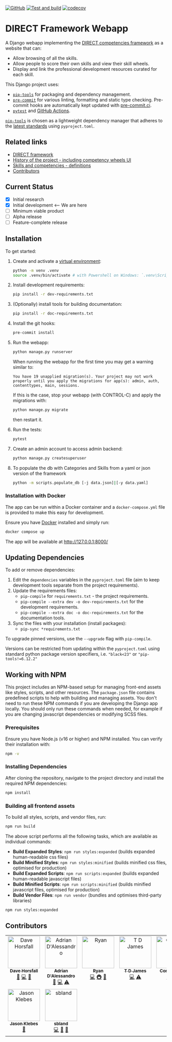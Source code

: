 <!-- markdownlint-disable MD041 -->

[![GitHub](https://img.shields.io/github/license/direct-framework/direct-webapp)](https://raw.githubusercontent.com/direct-framework/direct-webapp/main/LICENSE)
[![Test and build](https://github.com/direct-framework/direct-webapp/actions/workflows/ci.yml/badge.svg)](https://github.com/direct-framework/direct-webapp/actions/workflows/ci.yml)
[![codecov](https://codecov.io/gh/direct-framework/direct-webapp/graph/badge.svg?token=56K64XN243)](https://codecov.io/gh/direct-framework/direct-webapp)

# DIRECT Framework Webapp

A Django webapp implementing the [DIRECT competencies framework](https://github.com/direct-framework/digital-research-competencies-framework/) as a website that can:

- Allow browsing of all the skills.
- Allow people to score their own skills and view their skill wheels.
- Display and link the professional development resources curated for each skill.

This Django project uses:

- [`pip-tools`] for packaging and dependency management.
- [`pre-commit`](https://pre-commit.com/) for various linting, formatting and static type checking. Pre-commit hooks are automatically kept updated with [pre-commit.ci](https://pre-commit.ci).
- [`pytest`](https://pytest.org/) and [GitHub Actions](https://github.com/features/actions).

[`pip-tools`] is chosen as a lightweight dependency manager that adheres to the [latest standards](https://peps.python.org/pep-0621/) using `pyproject.toml`.

## Related links

- [DIRECT framework](https://github.com/direct-framework/digital-research-competencies-framework#about)
- [History of the project - including competency wheels UI](https://github.com/direct-framework/digital-research-competencies-framework#history)
- [Skills and competencies - definitions](https://github.com/direct-framework/digital-research-competencies-framework#competency-framework)
- [Contributors](https://github.com/direct-framework/digital-research-competencies-framework#contributors)

## Current Status

- [x] Initial research
- [x] Initial development <-- We are here
- [ ] Minimum viable product
- [ ] Alpha release
- [ ] Feature-complete release

## Installation

To get started:

1. Create and activate a [virtual environment](https://docs.python.org/3/library/venv.html):

   ```bash
   python -m venv .venv
   source .venv/bin/activate # with Powershell on Windows: `.venv\Scripts\Activate.ps1`
   ```

2. Install development requirements:

   ```bash
   pip install -r dev-requirements.txt
   ```

3. (Optionally) install tools for building documentation:

   ```bash
   pip install -r doc-requirements.txt
   ```

4. Install the git hooks:

   ```bash
   pre-commit install
   ```

5. Run the webapp:

   ```bash
   python manage.py runserver
   ```

   When running the webapp for the first time you may get a warning similar to:

   `You have 19 unapplied migration(s). Your project may not work properly until you apply the migrations for app(s): admin, auth, contenttypes, main, sessions.`

   If this is the case, stop your webapp (with CONTROL-C) and apply the migrations with:

   ```bash
   python manage.py migrate
   ```

   then restart it.

6. Run the tests:

   ```bash
   pytest
   ```

7. Create an admin account to access admin backend:

   ```bash
   python manage.py createsuperuser
   ```

8. To populate the db with Categories and Skills from a yaml or json version of the framework

   ```bash
   python -m scripts.populate_db [-j data.json]|[-y data.yaml]
   ```

### Installation with Docker

The app can be run within a Docker container and a `docker-compose.yml` file is provided to make this easy for development.

Ensure you have [Docker](https://docs.docker.com/desktop/) installed and simply run:

```bash
docker compose up
```

The app will be available at <http://127.0.0.1:8000/> <!-- markdown-link-check-disable-line -->

## Updating Dependencies

To add or remove dependencies:

1. Edit the `dependencies` variables in the `pyproject.toml` file (aim to keep development tools separate from the project requirements).
2. Update the requirements files:
   - `pip-compile` for `requirements.txt` - the project requirements.
   - `pip-compile --extra dev -o dev-requirements.txt` for the development requirements.
   - `pip-compile --extra doc -o doc-requirements.txt` for the documentation tools.
3. Sync the files with your installation (install packages):
   - `pip-sync *requirements.txt`

To upgrade pinned versions, use the `--upgrade` flag with `pip-compile`.

Versions can be restricted from updating within the `pyproject.toml` using standard python package version specifiers, i.e. `"black<23"` or `"pip-tools!=6.12.2"`

[`pip-tools`]: https://pip-tools.readthedocs.io/en/latest/

## Working with NPM

This project includes an NPM-based setup for managing front-end assets like styles, scripts, and other resources. The `package.json` file contains predefined scripts to help with building and managing assets. You don't need to run these NPM commands if you are developing the Django app locally. You should only run these commands when needed, for example if you are changing javascript dependencies or modifying SCSS files.

### Prerequisites

Ensure you have Node.js (v16 or higher) and NPM installed. You can verify their installation with:

```bash
npm -v
```

### Installing Dependencies

After cloning the repository, navigate to the project directory and install the required NPM dependencies:

```bash
npm install
```

### Building all frontend assets

To build all styles, scripts, and vendor files, run:

```bash
npm run build
```

The above script performs all the following tasks, which are available as individual commands:

- **Build Expanded Styles**: `npm run styles:expanded` (builds expanded human-readable css files)
- **Build Minified Styles**: `npm run styles:minified` (builds minified css files, optimised for production)
- **Build Expanded Scripts**: `npm run scripts:expanded` (builds expanded human-readable javascript files)
- **Build Minified Scripts**: `npm run scripts:minified` (builds minified javascript files, optimised for production)
- **Build Vendor Files**: `npm run vendor` (bundles and optimises third-party libraries)

```bash
npm run styles:expanded
```

## Contributors

<!-- ALL-CONTRIBUTORS-LIST:START - Do not remove or modify this section -->
<!-- prettier-ignore-start -->
<!-- markdownlint-disable -->
<table>
  <tbody>
    <tr>
      <td align="center" valign="top" width="14.28%"><a href="http://horsfall.dev"><img src="https://avatars.githubusercontent.com/u/1079934?v=4?s=100" width="100px;" alt="Dave Horsfall"/><br /><sub><b>Dave Horsfall</b></sub></a><br /><a href="#design-davehorsfall" title="Design">🎨</a> <a href="#code-davehorsfall" title="Code">💻</a> <a href="#projectManagement-davehorsfall" title="Project Management">📆</a></td>
      <td align="center" valign="top" width="14.28%"><a href="https://github.com/AdrianDAlessandro"><img src="https://avatars.githubusercontent.com/u/40875798?v=4?s=100" width="100px;" alt="Adrian D'Alessandro"/><br /><sub><b>Adrian D'Alessandro</b></sub></a><br /><a href="#design-AdrianDAlessandro" title="Design">🎨</a> <a href="#code-AdrianDAlessandro" title="Code">💻</a> <a href="#test-AdrianDAlessandro" title="Tests">⚠️</a></td>
      <td align="center" valign="top" width="14.28%"><a href="https://github.com/TinyMarsh"><img src="https://avatars.githubusercontent.com/u/13540127?v=4?s=100" width="100px;" alt="Ryan"/><br /><sub><b>Ryan</b></sub></a><br /><a href="#code-TinyMarsh" title="Code">💻</a> <a href="#infra-TinyMarsh" title="Infrastructure (Hosting, Build-Tools, etc)">🚇</a> <a href="#tool-TinyMarsh" title="Tools">🔧</a></td>
      <td align="center" valign="top" width="14.28%"><a href="https://github.com/tdjames1"><img src="https://avatars.githubusercontent.com/u/10053102?v=4?s=100" width="100px;" alt="T D James"/><br /><sub><b>T D James</b></sub></a><br /><a href="#code-tdjames1" title="Code">💻</a> <a href="#test-tdjames1" title="Tests">⚠️</a></td>
      <td align="center" valign="top" width="14.28%"><a href="https://github.com/connoraird"><img src="https://avatars.githubusercontent.com/u/61978554?v=4?s=100" width="100px;" alt="Connor Aird"/><br /><sub><b>Connor Aird</b></sub></a><br /><a href="#code-connoraird" title="Code">💻</a> <a href="#test-connoraird" title="Tests">⚠️</a></td>
      <td align="center" valign="top" width="14.28%"><a href="https://personalpages.manchester.ac.uk/staff/Andrew.Gait/"><img src="https://avatars.githubusercontent.com/u/13529420?v=4?s=100" width="100px;" alt="Andrew Gait"/><br /><sub><b>Andrew Gait</b></sub></a><br /><a href="#ideas-andrewgait" title="Ideas, Planning, & Feedback">🤔</a> <a href="#code-andrewgait" title="Code">💻</a></td>
      <td align="center" valign="top" width="14.28%"><a href="https://brynnoelubald.com/"><img src="https://avatars.githubusercontent.com/u/55503826?v=4?s=100" width="100px;" alt="Bryn Noel Ubald"/><br /><sub><b>Bryn Noel Ubald</b></sub></a><br /><a href="#tool-bnubald" title="Tools">🔧</a></td>
    </tr>
    <tr>
      <td align="center" valign="top" width="14.28%"><a href="https://github.com/jklebes"><img src="https://avatars.githubusercontent.com/u/11175421?v=4?s=100" width="100px;" alt="Jason Klebes"/><br /><sub><b>Jason Klebes</b></sub></a><br /><a href="#bug-jklebes" title="Bug reports">🐛</a></td>
      <td align="center" valign="top" width="14.28%"><a href="https://github.com/sbland"><img src="https://avatars.githubusercontent.com/u/4863319?v=4?s=100" width="100px;" alt="sbland"/><br /><sub><b>sbland</b></sub></a><br /><a href="#code-sbland" title="Code">💻</a> <a href="#design-sbland" title="Design">🎨</a> <a href="#ideas-sbland" title="Ideas, Planning, & Feedback">🤔</a></td>
    </tr>
  </tbody>
</table>

<!-- markdownlint-restore -->
<!-- prettier-ignore-end -->

<!-- ALL-CONTRIBUTORS-LIST:END -->
